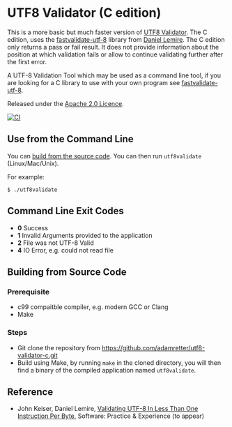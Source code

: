 # UTF8 Validator (C edition)

This is a more basic but much faster version of [UTF8 Validator](https://github.com/digital-preservation/utf8-validator). The C edition, uses the [fastvalidate-utf-8](https://github.com/lemire/fastvalidate-utf-8) library from [Daniel Lemire](https://github.com/lemire). The C edition only returns a pass or fail result. It does not provide information about the position at which validation fails or allow to continue validating further after the first error.

A UTF-8 Validation Tool which may be used as a command line tool, if you are looking for a C library to use with your own program see [fastvalidate-utf-8](https://github.com/lemire/fastvalidate-utf-8).

Released under the [Apache 2.0 Licence](https://opensource.org/licenses/Apache-2.0).

[![CI](https://github.com/adamretter/utf8-validator-c/workflows/CI/badge.svg)](https://github.com/adamretter/utf8-validator-c/actions?query=workflow%3ACI)

## Use from the Command Line
You can [build from the source code](#building-from-source-code). You can then run `utf8validate` (Linux/Mac/Unix).

For example:
```
$ ./utf8validate
```

## Command Line Exit Codes
* **0** Success
* **1** Invalid Arguments provided to the application
* **2** File was not UTF-8 Valid
* **4** IO Error, e.g. could not read file


## Building from Source Code

### Prerequisite

* c99 compaitble compiler, e.g. modern GCC or Clang
* Make

### Steps
* Git clone the repository from https://github.com/adamretter/utf8-validator-c.git
* Build using Make, by running `make` in the cloned directory, you will then find a binary of the compiled application named `utf8validate`.

## Reference


- John Keiser, Daniel Lemire, [Validating UTF-8 In Less Than One Instruction Per Byte](https://arxiv.org/abs/2010.03090), Software: Practice & Experience (to appear)

